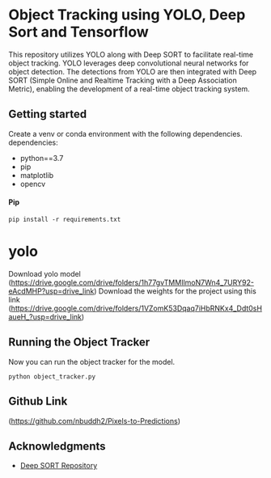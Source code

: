 # Object Tracking using YOLO, Deep Sort and Tensorflow
This repository utilizes YOLO along with Deep SORT to facilitate real-time object tracking. YOLO leverages deep convolutional neural networks for object detection. The detections from YOLO are then integrated with Deep SORT (Simple Online and Realtime Tracking with a Deep Association Metric), enabling the development of a real-time object tracking system.

## Getting started
Create a venv or conda environment with the following dependencies.
dependencies:
  - python==3.7
  - pip
  - matplotlib
  - opencv

#### Pip
```
pip install -r requirements.txt
```
# yolo
Download yolo model (https://drive.google.com/drive/folders/1h77gvTMMIlmoN7Wn4_7URY92-eAcdMHP?usp=drive_link)
Download the weights for the project using this link (https://drive.google.com/drive/folders/1VZomK53Dqaq7iHbRNKx4_Ddt0sHaueH_?usp=drive_link)

## Running the Object Tracker
Now you can run the object tracker for the model.
```
python object_tracker.py
```
## Github Link
(https://github.com/nbuddh2/Pixels-to-Predictions)

## Acknowledgments
* [Deep SORT Repository](https://github.com/nwojke/deep_sort)
